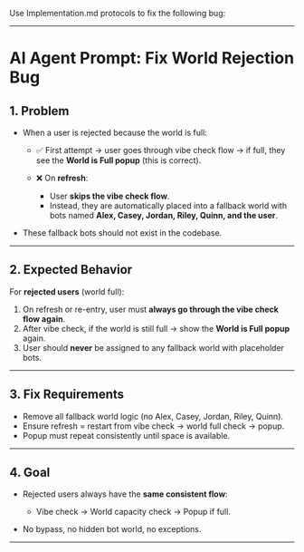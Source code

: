 Use Implementation.md protocols to fix the following bug: 

---

# **AI Agent Prompt: Fix World Rejection Bug**

## 1. Problem

* When a user is rejected because the world is full:

  * ✅ First attempt → user goes through vibe check flow → if full, they see the **World is Full popup** (this is correct).
  * ❌ On **refresh**:

    * User **skips the vibe check flow**.
    * Instead, they are automatically placed into a fallback world with bots named **Alex, Casey, Jordan, Riley, Quinn, and the user**.
* These fallback bots should not exist in the codebase.

---

## 2. Expected Behavior

For **rejected users** (world full):

1. On refresh or re-entry, user must **always go through the vibe check flow again**.
2. After vibe check, if the world is still full → show the **World is Full popup** again.
3. User should **never** be assigned to any fallback world with placeholder bots.

---

## 3. Fix Requirements

* Remove all fallback world logic (no Alex, Casey, Jordan, Riley, Quinn).
* Ensure refresh = restart from vibe check → world full check → popup.
* Popup must repeat consistently until space is available.

---

## 4. Goal

* Rejected users always have the **same consistent flow**:

  * Vibe check → World capacity check → Popup if full.
* No bypass, no hidden bot world, no exceptions.

---